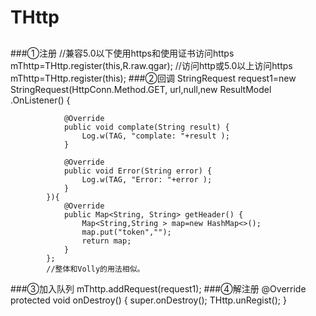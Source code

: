 # THttp

##
###①注册
   		//兼容5.0以下使用https和使用证书访问https
        mThttp=THttp.register(this,R.raw.qgar);
        //访问http或5.0以上访问https
        mThttp=THttp.register(this);
###②回调
    StringRequest request1=new StringRequest(HttpConn.Method.GET, url,null,new ResultModel
                    .OnListener() {

                @Override
                public void complate(String result) {
                    Log.w(TAG, "complate: "+result );
                }

                @Override
                public void Error(String error) {
                    Log.w(TAG, "Error: "+error );
                }
            }){
                @Override
                public Map<String, String> getHeader() {
                    Map<String,String > map=new HashMap<>();
                    map.put("token","");
                    return map;
                }
            };
			//整体和Volly的用法相似。
###③加入队列
    mThttp.addRequest(request1);
###④解注册
    @Override
    protected void onDestroy() {
        super.onDestroy();
        THttp.unRegist();
    }